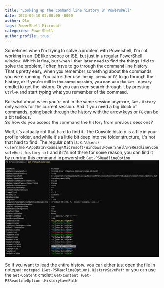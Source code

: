 ```yaml
---
title: "Looking up the command line history in Powershell"
date: 2023-09-10 02:00:00 -0000
author: Ole
tags: PowerShell Microsoft 
categories: PowerShell 
author_profile: true
---
```



Sometimes when I'm trying to solve a problem with Powershell, I'm not working in an IDE like vscode or ISE, but just in a regular PowerShell window. Which is fine, but when I then later need to find the things I did to solve the problem, I often have to go through the command line history.  That's pretty easy, when you remember something about the commands you were running. You can either use the `up arrow` or `F8` to go through the history, or if you're still in the same session, you can use the `Get-History` cmdlet to get the history. Or you can even search through it by pressing `Ctrl+R` and start typing what you remember of the command.

But what about when you're not in the same session anymore, `Get-History` only works for the current session. And if you need a big block of commands, going back through the history with the arrow keys or `F8` can be a bit tedious.  
So how do you access the command line history from previous sessions?

Well, it's actually not that hard to find it. The Console history is a file in your profile folder, and while it's a little bit deep into the folder structure, it's not that hard to find. The regular path is: `C:\Users\<username>\AppData\Roaming\Microsoft\Windows\PowerShell\PSReadline\ConsoleHost_history.txt`
and if it's not there for some reason, you can find it by running this command in powershell: `Get-PSReadlineOption`
![Get-PSReadlineOption](/assets/images/commandlinehistory/commandlinehistory.png)

So if you want to read the entire history, you can either just open the file in notepad: `notepad (Get-PSReadlineOption).HistorySavePath` or you can use the `Get-Content` cmdlet: `Get-Content (Get-PSReadlineOption).HistorySavePath`

